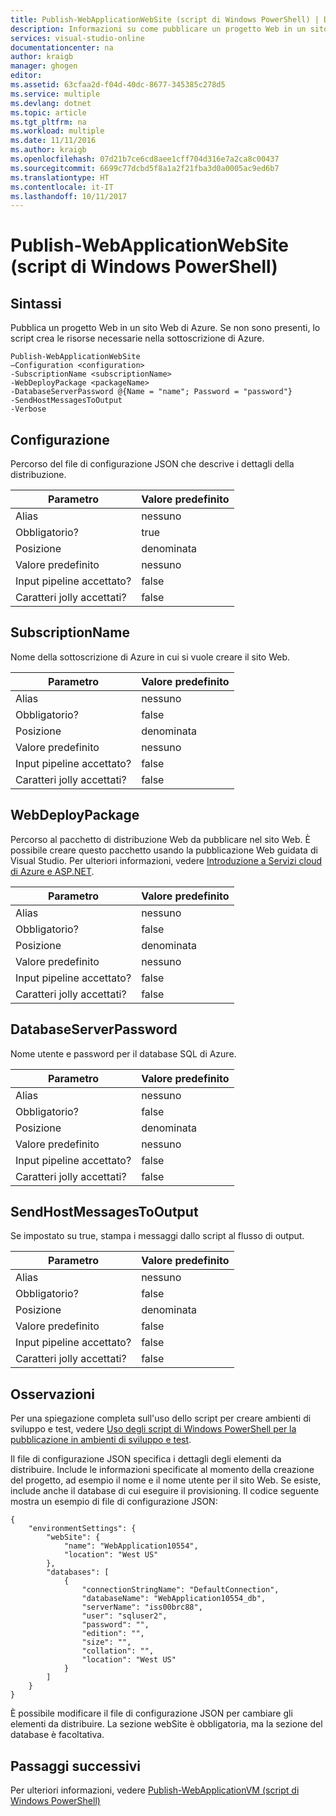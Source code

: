 ```yaml
---
title: Publish-WebApplicationWebSite (script di Windows PowerShell) | Documentazione Microsoft
description: Informazioni su come pubblicare un progetto Web in un sito Web di Azure. Se non sono presenti, lo script crea le risorse necessarie nella sottoscrizione di Azure.
services: visual-studio-online
documentationcenter: na
author: kraigb
manager: ghogen
editor: 
ms.assetid: 63cfaa2d-f04d-40dc-8677-345385c278d5
ms.service: multiple
ms.devlang: dotnet
ms.topic: article
ms.tgt_pltfrm: na
ms.workload: multiple
ms.date: 11/11/2016
ms.author: kraigb
ms.openlocfilehash: 07d21b7ce6cd8aee1cff704d316e7a2ca8c00437
ms.sourcegitcommit: 6699c77dcbd5f8a1a2f21fba3d0a0005ac9ed6b7
ms.translationtype: HT
ms.contentlocale: it-IT
ms.lasthandoff: 10/11/2017
---
```

# <a name="publish-webapplicationwebsite-windows-powershell-script"></a>Publish-WebApplicationWebSite (script di Windows PowerShell)
## <a name="syntax"></a>Sintassi
Pubblica un progetto Web in un sito Web di Azure. Se non sono presenti, lo script crea le risorse necessarie nella sottoscrizione di Azure.

    Publish-WebApplicationWebSite
    –Configuration <configuration>
    -SubscriptionName <subscriptionName>
    -WebDeployPackage <packageName>
    -DatabaseServerPassword @{Name = "name"; Password = "password"}
    -SendHostMessagesToOutput
    -Verbose


## <a name="configuration"></a>Configurazione
Percorso del file di configurazione JSON che descrive i dettagli della distribuzione.

| Parametro | Valore predefinito |
| --- | --- |
| Alias |nessuno |
| Obbligatorio? |true |
| Posizione |denominata |
| Valore predefinito |nessuno |
| Input pipeline accettato? |false |
| Caratteri jolly accettati? |false |

## <a name="subscriptionname"></a>SubscriptionName
Nome della sottoscrizione di Azure in cui si vuole creare il sito Web.

| Parametro | Valore predefinito |
| --- | --- |
| Alias |nessuno |
| Obbligatorio? |false |
| Posizione |denominata |
| Valore predefinito |nessuno |
| Input pipeline accettato? |false |
| Caratteri jolly accettati? |false |

## <a name="webdeploypackage"></a>WebDeployPackage
Percorso al pacchetto di distribuzione Web da pubblicare nel sito Web. È possibile creare questo pacchetto usando la pubblicazione Web guidata di Visual Studio. Per ulteriori informazioni, vedere [Introduzione a Servizi cloud di Azure e ASP.NET](http://go.microsoft.com/fwlink/p/?LinkID=623089).

| Parametro | Valore predefinito |
| --- | --- |
| Alias |nessuno |
| Obbligatorio? |false |
| Posizione |denominata |
| Valore predefinito |nessuno |
| Input pipeline accettato? |false |
| Caratteri jolly accettati? |false |

## <a name="databaseserverpassword"></a>DatabaseServerPassword
Nome utente e password per il database SQL di Azure.

| Parametro | Valore predefinito |
| --- | --- |
| Alias |nessuno |
| Obbligatorio? |false |
| Posizione |denominata |
| Valore predefinito |nessuno |
| Input pipeline accettato? |false |
| Caratteri jolly accettati? |false |

## <a name="sendhostmessagestooutput"></a>SendHostMessagesToOutput
Se impostato su true, stampa i messaggi dallo script al flusso di output.

| Parametro | Valore predefinito |
| --- | --- |
| Alias |nessuno |
| Obbligatorio? |false |
| Posizione |denominata |
| Valore predefinito |false |
| Input pipeline accettato? |false |
| Caratteri jolly accettati? |false |

## <a name="remarks"></a>Osservazioni
Per una spiegazione completa sull'uso dello script per creare ambienti di sviluppo e test, vedere [Uso degli script di Windows PowerShell per la pubblicazione in ambienti di sviluppo e test](vs-azure-tools-publishing-using-powershell-scripts.md).

Il file di configurazione JSON specifica i dettagli degli elementi da distribuire. Include le informazioni specificate al momento della creazione del progetto, ad esempio il nome e il nome utente per il sito Web. Se esiste, include anche il database di cui eseguire il provisioning. Il codice seguente mostra un esempio di file di configurazione JSON:

    {
        "environmentSettings": {
            "webSite": {
                "name": "WebApplication10554",
                "location": "West US"
            },
            "databases": [
                {
                    "connectionStringName": "DefaultConnection",
                    "databaseName": "WebApplication10554_db",
                    "serverName": "iss00brc88",
                    "user": "sqluser2",
                    "password": "",
                    "edition": "",
                    "size": "",
                    "collation": "",
                    "location": "West US"
                }
            ]
        }
    }

È possibile modificare il file di configurazione JSON per cambiare gli elementi da distribuire. La sezione webSite è obbligatoria, ma la sezione del database è facoltativa.

## <a name="next-steps"></a>Passaggi successivi
Per ulteriori informazioni, vedere [Publish-WebApplicationVM (script di Windows PowerShell)](vs-azure-tools-publish-webapplicationvm.md)

